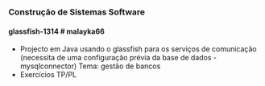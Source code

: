 ### Construção de Sistemas Software


#### glassfish-1314  # malayka66
- Projecto em Java usando o glassfish para os serviços de comunicação (necessita de uma configuração prévia da base de dados - mysqlconnector)
	Tema: gestão de bancos
- Exercícios TP/PL

